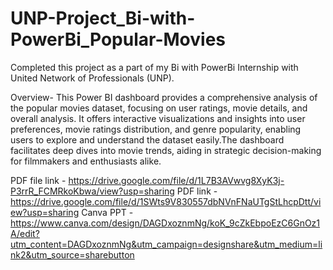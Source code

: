 # UNP-Project_Bi-with-PowerBi_Popular-Movies

Completed this project as a part of my Bi with PowerBi Internship with United Network of Professionals (UNP).

Overview-
This Power BI dashboard provides a comprehensive analysis of the popular movies dataset, focusing on user ratings, movie details, and overall analysis. It offers interactive visualizations and insights into user preferences, movie ratings distribution, and genre popularity, enabling users to explore and understand the dataset easily.The dashboard facilitates deep dives into movie trends, aiding in strategic decision-making for filmmakers and enthusiasts alike.

PDF file link - https://drive.google.com/file/d/1L7B3AVwvg8XyK3j-P3rrR_FCMRkoKbwa/view?usp=sharing
PDF link - https://drive.google.com/file/d/1SWts9V830557dbNVnFNaUTgStLhcpDtt/view?usp=sharing
Canva PPT - https://www.canva.com/design/DAGDxoznmNg/koK_9cZkEbpoEzC6GnOz1A/edit?utm_content=DAGDxoznmNg&utm_campaign=designshare&utm_medium=link2&utm_source=sharebutton
